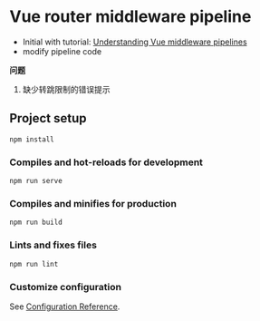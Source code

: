 # Vue router middleware pipeline

- Initial with tutorial: [Understanding Vue middleware pipelines](https://blog.logrocket.com/vue-middleware-pipelines/)
- modify pipeline code

**问题**

1. 缺少转跳限制的错误提示

## Project setup
```
npm install
```

### Compiles and hot-reloads for development
```
npm run serve
```

### Compiles and minifies for production
```
npm run build
```

### Lints and fixes files
```
npm run lint
```

### Customize configuration
See [Configuration Reference](https://cli.vuejs.org/config/).

